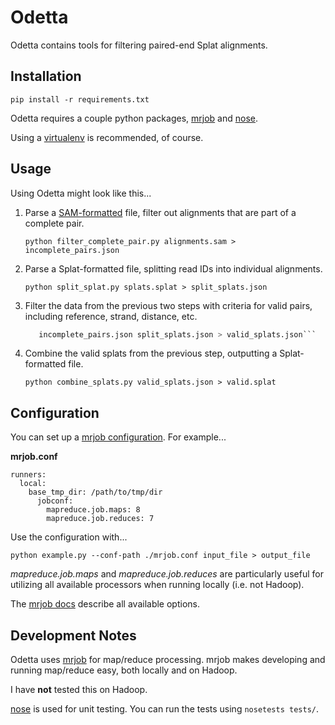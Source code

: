 # Odetta

Odetta contains tools for filtering paired-end Splat alignments.


## Installation

```pip install -r requirements.txt```

Odetta requires a couple python packages, [mrjob](http://packages.python.org/mrjob/) 
and [nose](http://readthedocs.org/docs/nose/).

Using a [virtualenv](http://pypi.python.org/pypi/virtualenv) is recommended, of course.


## Usage

Using Odetta might look like this...

1.  Parse a [SAM-formatted](http://http://samtools.sourceforge.net/) file, 
    filter out alignments that are part of a complete pair.

    ```python filter_complete_pair.py alignments.sam > incomplete_pairs.json```

2.  Parse a Splat-formatted file, splitting read IDs into individual alignments.

    ```python split_splat.py splats.splat > split_splats.json```

3.  Filter the data from the previous two steps with criteria for valid pairs,
    including reference, strand, distance, etc.

    ```python filter_invalid_pairs.py --min-distance 100 --max-distance 1000 
       incomplete_pairs.json split_splats.json > valid_splats.json```

4.  Combine the valid splats from the previous step, outputting a Splat-formatted file.

    ```python combine_splats.py valid_splats.json > valid.splat```


## Configuration

You can set up a [mrjob configuration](http://packages.python.org/mrjob/configs.html).  For example...

__mrjob.conf__

    runners:
      local:
        base_tmp_dir: /path/to/tmp/dir
          jobconf:
            mapreduce.job.maps: 8
            mapreduce.job.reduces: 7

Use the configuration with...

```python example.py --conf-path ./mrjob.conf input_file > output_file```

_mapreduce.job.maps_ and _mapreduce.job.reduces_ are particularly useful for utilizing all available processors when running locally (i.e. not Hadoop).

The [mrjob docs](http://packages.python.org/mrjob/configs.html) describe all available
options.


## Development Notes

Odetta uses [mrjob](http://packages.python.org/mrjob/) for map/reduce processing.
mrjob makes developing and running map/reduce easy, both locally and on Hadoop.

I have __not__ tested this on Hadoop.

[nose](http://readthedocs.org/docs/nose/) is used for unit testing.  You can run the tests using `nosetests tests/`.
